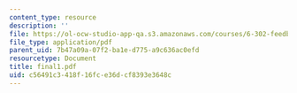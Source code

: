 ```yaml
---
content_type: resource
description: ''
file: https://ol-ocw-studio-app-qa.s3.amazonaws.com/courses/6-302-feedback-systems-spring-2007/c56491c3418f16fce36dcf8393e3648c_final1.pdf
file_type: application/pdf
parent_uid: 7b47a09a-07f2-ba1e-d775-a9c636ac0efd
resourcetype: Document
title: final1.pdf
uid: c56491c3-418f-16fc-e36d-cf8393e3648c
---
```

